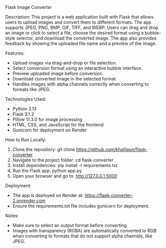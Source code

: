 Flask Image Converter

Description:
This project is a web application built with Flask that allows users to upload images and convert them to different formats. The app supports JPEG, PNG, BMP, GIF, TIFF, and WEBP. Users can drag and drop an image or click to select a file, choose the desired format using a bubble-style selector, and download the converted image. The app also provides feedback by showing the uploaded file name and a preview of the image.

Features:
- Upload images via drag-and-drop or file selection.
- Select conversion format using an interactive bubble interface.
- Preview uploaded image before conversion.
- Download converted image in the selected format.
- Handles images with alpha channels correctly when converting to formats like JPEG.

Technologies Used:
- Python 3.13
- Flask 3.1.2
- Pillow 11.3.0 for image processing
- HTML, CSS, and JavaScript for the frontend
- Gunicorn for deployment on Render

How to Run Locally:
1. Clone the repository:
   git clone https://github.com/khalilaun/flask-converter
2. Navigate to the project folder:
   cd flask-converter
3. Install dependencies:
   pip install -r requirements.txt
4. Run the Flask app:
   python app.py
5. Open your browser and go to:
   http://127.0.0.1:5000

Deployment:
- The app is deployed on Render at:
  https://flask-converter-2.onrender.com
- Ensure the requirements.txt file includes gunicorn for deployment.

Notes:
- Make sure to select an output format before converting.
- Images with transparency (RGBA) are automatically converted to RGB when converting to formats that do not support alpha channels, like JPEG.
